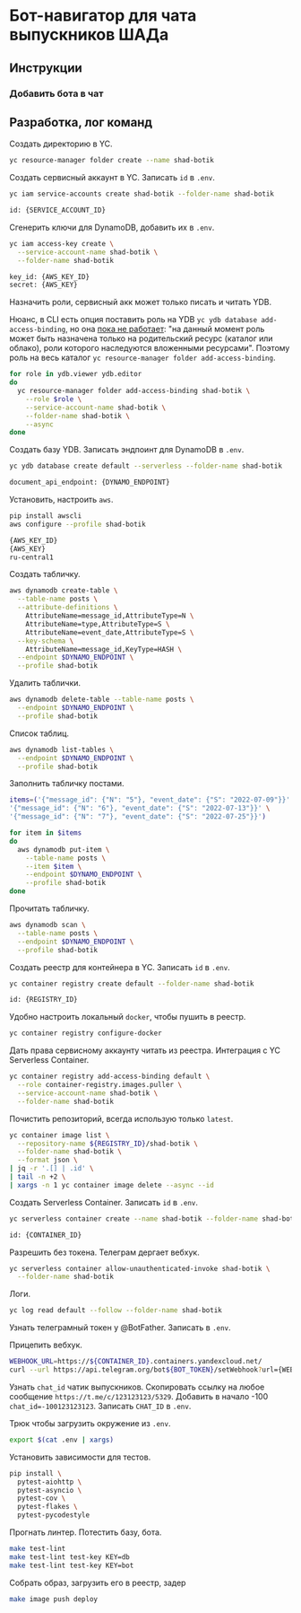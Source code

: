 
# Бот-навигатор для чата выпускников ШАДа

## Инструкции

### Добавить бота в чат



## Разработка, лог команд

Создать директорию в YC.

```bash
yc resource-manager folder create --name shad-botik
```

Создать сервисный аккаунт в YC. Записать `id` в `.env`.

```bash
yc iam service-accounts create shad-botik --folder-name shad-botik

id: {SERVICE_ACCOUNT_ID}
```

Сгенерить ключи для DynamoDB, добавить их в `.env`.

```bash
yc iam access-key create \
  --service-account-name shad-botik \
  --folder-name shad-botik

key_id: {AWS_KEY_ID}
secret: {AWS_KEY}
```

Назначить роли, сервисный акк может только писать и читать YDB.

Нюанс, в CLI есть опция поставить роль на YDB `yc ydb database add-access-binding`, но она <a href="https://cloud.yandex.ru/docs/ydb/security/">пока не работает</a>: "на данный момент роль может быть назначена только на родительский ресурс (каталог или облако), роли которого наследуются вложенными ресурсами". Поэтому роль на весь каталог `yc resource-manager folder add-access-binding`.

```bash
for role in ydb.viewer ydb.editor
do
  yc resource-manager folder add-access-binding shad-botik \
    --role $role \
    --service-account-name shad-botik \
    --folder-name shad-botik \
    --async
done
```

Создать базу YDB. Записать эндпоинт для DynamoDB в `.env`.

```bash
yc ydb database create default --serverless --folder-name shad-botik

document_api_endpoint: {DYNAMO_ENDPOINT}
```

Установить, настроить `aws`.

```bash
pip install awscli
aws configure --profile shad-botik

{AWS_KEY_ID}
{AWS_KEY}
ru-central1
```

Создать табличку.

```bash
aws dynamodb create-table \
  --table-name posts \
  --attribute-definitions \
    AttributeName=message_id,AttributeType=N \
    AttributeName=type,AttributeType=S \
    AttributeName=event_date,AttributeType=S \
  --key-schema \
    AttributeName=message_id,KeyType=HASH \
  --endpoint $DYNAMO_ENDPOINT \
  --profile shad-botik
```

Удалить таблички.

```bash
aws dynamodb delete-table --table-name posts \
  --endpoint $DYNAMO_ENDPOINT \
  --profile shad-botik
```

Список таблиц.

```bash
aws dynamodb list-tables \
  --endpoint $DYNAMO_ENDPOINT \
  --profile shad-botik
```

Заполнить табличку постами.

```bash
items=('{"message_id": {"N": "5"}, "event_date": {"S": "2022-07-09"}}' \
'{"message_id": {"N": "6"}, "event_date": {"S": "2022-07-13"}}' \
'{"message_id": {"N": "7"}, "event_date": {"S": "2022-07-25"}}')

for item in $items
do
  aws dynamodb put-item \
    --table-name posts \
    --item $item \
    --endpoint $DYNAMO_ENDPOINT \
    --profile shad-botik
done
```

Прочитать табличку.

```bash
aws dynamodb scan \
  --table-name posts \
  --endpoint $DYNAMO_ENDPOINT \
  --profile shad-botik
```

Создать реестр для контейнера в YC. Записать `id` в `.env`.

```bash
yc container registry create default --folder-name shad-botik

id: {REGISTRY_ID}
```

Удобно настроить локальный `docker`, чтобы пушить в реестр.

```bash
yc container registry configure-docker
```

Дать права сервисному аккаунту читать из реестра. Интеграция с YC Serverless Container.

```bash
yc container registry add-access-binding default \
  --role container-registry.images.puller \
  --service-account-name shad-botik \
  --folder-name shad-botik
```

Почистить репозиторий, всегда использую только `latest`.

```bash
yc container image list \
  --repository-name ${REGISTRY_ID}/shad-botik \
  --folder-name shad-botik \
  --format json \
| jq -r '.[] | .id' \
| tail -n +2 \
| xargs -n 1 yc container image delete --async --id 
```

Создать Serverless Container. Записать `id` в `.env`.

```bash
yc serverless container create --name shad-botik --folder-name shad-botik

id: {CONTAINER_ID}
```

Разрешить без токена. Телеграм дергает вебхук.

```bash
yc serverless container allow-unauthenticated-invoke shad-botik \
  --folder-name shad-botik
```

Логи.

```bash
yc log read default --follow --folder-name shad-botik
```

Узнать телеграмный токен у @BotFather. Записать в `.env`.

Прицепить вебхук.

```bash
WEBHOOK_URL=https://${CONTAINER_ID}.containers.yandexcloud.net/
curl --url https://api.telegram.org/bot${BOT_TOKEN}/setWebhook?url={WEBHOOK_URL}
```

Узнать `chat_id` чатик выпускников. Скопировать ссылку на любое сообщение `https://t.me/c/123123123/5329`. Добавить в начало -100 `chat_id=-100123123123`. Записать `CHAT_ID` в `.env`.

Трюк чтобы загрузить окружение из `.env`.

```bash
export $(cat .env | xargs)
```

Установить зависимости для тестов.

```bash
pip install \
  pytest-aiohttp \
  pytest-asyncio \
  pytest-cov \
  pytest-flakes \
  pytest-pycodestyle
```

Прогнать линтер. Потестить базу, бота.

```bash
make test-lint
make test-lint test-key KEY=db
make test-lint test-key KEY=bot
```

Собрать образ, загрузить его в реестр, задер

```bash
make image push deploy
```
